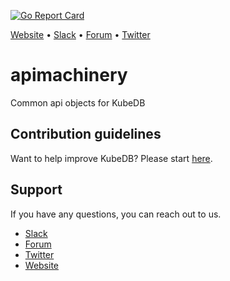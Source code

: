 [![Go Report Card](https://goreportcard.com/badge/github.com/k8sdb/apimachinery)](https://goreportcard.com/report/github.com/k8sdb/apimachinery)

[Website](https://appscode.com) • [Slack](https://slack.appscode.com) • [Forum](https://discuss.appscode.com) • [Twitter](https://twitter.com/AppsCodeHQ)

# apimachinery
Common api objects for KubeDB

## Contribution guidelines
Want to help improve KubeDB? Please start [here](https://github.com/k8sdb/cli/tree/master/docs/contribution).

## Support
If you have any questions, you can reach out to us.
* [Slack](https://slack.appscode.com)
* [Forum](https://discuss.appscode.com)
* [Twitter](https://twitter.com/AppsCodeHQ)
* [Website](https://appscode.com)
